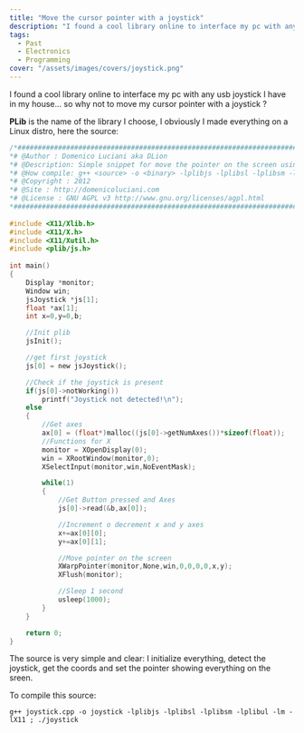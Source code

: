 ```yaml
---
title: "Move the cursor pointer with a joystick"
description: "I found a cool library online to interface my pc with any usb joystick I have in my house... so why not to move my cursor pointer with a joystick ?"
tags:
  - Past
  - Electronics
  - Programming
cover: "/assets/images/covers/joystick.png"
---
```


I found a cool library online to interface my pc with any usb joystick I have in my house... so why not to move my cursor pointer with a joystick ?

**PLib** is the name of the library I choose, I obviously I made everything on a Linux distro, here the source:

```c
/*###############################################################################
*# @Author : Domenico Luciani aka DLion
*# @Description: Simple snippet for move the pointer on the screen using a joystick
*# @How compile: g++ <source> -o <binary> -lplibjs -lplibsl -lplibsm -lplibul -lm -lX11
*# @Copyright : 2012
*# @Site : http://domenicoluciani.com
*# @License : GNU AGPL v3 http://www.gnu.org/licenses/agpl.html
*###############################################################################*/
 
#include <X11/Xlib.h>
#include <X11/X.h>
#include <X11/Xutil.h>
#include <plib/js.h>
 
int main()
{
    Display *monitor;
    Window win;
    jsJoystick *js[1];
    float *ax[1];
    int x=0,y=0,b;

    //Init plib
    jsInit();

    //get first joystick
    js[0] = new jsJoystick();

    //Check if the joystick is present
    if(js[0]->notWorking())
        printf("Joystick not detected!\n");
    else
    {
        //Get axes
        ax[0] = (float*)malloc((js[0]->getNumAxes())*sizeof(float));
        //Functions for X
        monitor = XOpenDisplay(0);
        win = XRootWindow(monitor,0);
        XSelectInput(monitor,win,NoEventMask);

        while(1)
        {
            //Get Button pressed and Axes
            js[0]->read(&b,ax[0]);

            //Increment o decrement x and y axes
            x+=ax[0][0];
            y+=ax[0][1];

            //Move pointer on the screen
            XWarpPointer(monitor,None,win,0,0,0,0,x,y);
            XFlush(monitor);

            //Sleep 1 second
            usleep(1000);
        }
    }

    return 0;
}
```

The source is very simple and clear: I initialize everything, detect the joystick, get the coords and set the pointer showing everything on the sreen.

To compile this source:

`g++ joystick.cpp -o joystick -lplibjs -lplibsl -lplibsm -lplibul -lm -lX11 ; ./joystick`

